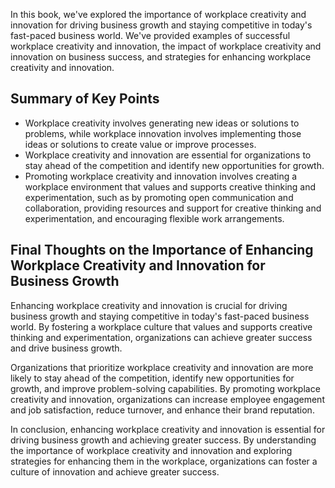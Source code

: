 

In this book, we've explored the importance of workplace creativity and innovation for driving business growth and staying competitive in today's fast-paced business world. We've provided examples of successful workplace creativity and innovation, the impact of workplace creativity and innovation on business success, and strategies for enhancing workplace creativity and innovation.

Summary of Key Points
---------------------

* Workplace creativity involves generating new ideas or solutions to problems, while workplace innovation involves implementing those ideas or solutions to create value or improve processes.
* Workplace creativity and innovation are essential for organizations to stay ahead of the competition and identify new opportunities for growth.
* Promoting workplace creativity and innovation involves creating a workplace environment that values and supports creative thinking and experimentation, such as by promoting open communication and collaboration, providing resources and support for creative thinking and experimentation, and encouraging flexible work arrangements.

Final Thoughts on the Importance of Enhancing Workplace Creativity and Innovation for Business Growth
-----------------------------------------------------------------------------------------------------

Enhancing workplace creativity and innovation is crucial for driving business growth and staying competitive in today's fast-paced business world. By fostering a workplace culture that values and supports creative thinking and experimentation, organizations can achieve greater success and drive business growth.

Organizations that prioritize workplace creativity and innovation are more likely to stay ahead of the competition, identify new opportunities for growth, and improve problem-solving capabilities. By promoting workplace creativity and innovation, organizations can increase employee engagement and job satisfaction, reduce turnover, and enhance their brand reputation.

In conclusion, enhancing workplace creativity and innovation is essential for driving business growth and achieving greater success. By understanding the importance of workplace creativity and innovation and exploring strategies for enhancing them in the workplace, organizations can foster a culture of innovation and achieve greater success.